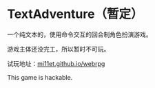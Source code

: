 # TextAdventure（暂定）

一个纯文本的，使用命令交互的回合制角色扮演游戏。

游戏主体还没完工，所以暂时不可玩。

试玩地址：[mi11et.github.io/webrpg](https://mi11et.github.io/webrpg/)

This game is hackable.